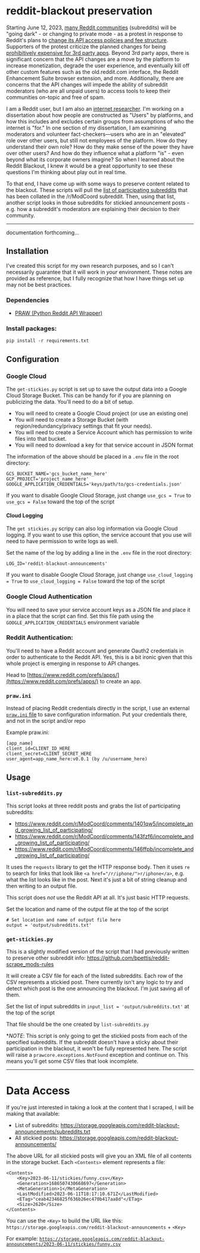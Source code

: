 # reddit-blackout preservation

Starting June 12, 2023, [many Reddit communities](https://www.reddit.com/r/ModCoord/comments/1401qw5/incomplete_and_growing_list_of_participating) (subreddits) will be "going dark" - or changing to private mode - as a protest in response to Reddit's plans to [change its API access policies and fee structure](https://www.reddit.com/r/reddit/comments/12qwagm/an_update_regarding_reddits_api/). Supporters of the protest criticize the planned changes for being [prohibitively expensive for 3rd party apps](https://www.reddit.com/r/apolloapp/comments/13ws4w3/had_a_call_with_reddit_to_discuss_pricing_bad/). Beyond 3rd party apps, there is significant concern that the API changes are a move by the platform to increase monetization, degrade the user experience, and eventually kill off other custom features such as the old.reddit.com interface, the Reddit Enhancement Suite browser extension, and more. Additionally, there are concerns that the API changes will impede the ability of subreddit moderators (who are all unpaid users) to access tools to keep their communities on-topic and free of spam.

I am a Reddit user, but I am also an [internet researcher](https://benpettis.com/research). I'm working on a dissertation about how people are constructed as "Users" by platforms, and how this includes and excludes certain groups from assumptions of who the internet is "for." In one section of my dissertation, I am examining moderators and volunteer fact-checkers—users who are in an "elevated" role over other users, but still not employees of the platform. How do they understand their own role? How do they make sense of the power they have over other users? And how do they influence what a platform "is" - even beyond what its corporate owners imagine? So when I learned about the Reddit Blackout, I knew it would be a great opportunity to see these questions I'm thinking about play out in real time.

To that end, I have come up with some ways to preserve content related to the blackout. These scripts will pull the [list of participating subreddits](https://www.reddit.com/r/ModCoord/comments/1401qw5/incomplete_and_growing_list_of_participating/?sort=top) that has been collated in the /r/ModCoord subreddit. Then, using that list, another script looks in those subreddits for stickied announcement posts - e.g. how a subreddit's moderators are explaining their decision to their community.

---

documentation forthcoming...

## Installation

I've created this script for my own research purposes, and so I can't necessarily guarantee that it will work in _your_ environment. These notes are provided as reference, but I fully recognize that how I have things set up may not be best practices.

### Dependencies

- [PRAW (Python Reddit API Wrapper)](https://github.com/praw-dev/praw)

### Install packages:

`pip install -r requirements.txt`

## Configuration

### Google Cloud

The `get-stickies.py` script is set up to save the output data into a Google Cloud Storage Bucket. This can be handy for if you are planning on publicizing the data. You'll need to do a bit of setup.

- You will need to create a Google Cloud project (or use an existing one)
- You will need to create a Storage Bucket (with region/redundancy/privacy settings that fit your needs). 
- You will need to create a Service Account which has permission to write files into that bucket. 
- You will need to download a key for that service account in JSON format

The information of the above should be placed in a `.env` file in the root directory:

```
GCS_BUCKET_NAME='gcs_bucket_name_here'
GCP_PROJECT='project_name_here'
GOOGLE_APPLICATION_CREDENTIALS='keys/path/to/gcs-credentials.json'
```

If you want to disable Google Cloud Storage, just change `use_gcs = True` to `use_gcs = False` toward the top of the script 

#### Cloud Logging

The `get stickies.py` scripy can also log information via Google Cloud logging. If you want to use this option, the service account that you use will need to have permission to write logs as well. 

Set the name of the log by adding a line in the `.env` file in the root directory:

```
LOG_ID='reddit-blackout-announcements'
```

If you want to disable Google Cloud Storage, just change `use_cloud_logging = True` to `use_cloud_logging = False` toward the top of the script 

### Google Cloud Authentication

You will need to save your service account keys as a JSON file and place it in a place that the script can find. Set this file path using the `GOOGLE_APPLICATION_CREDENTIALS` environment variable

### Reddit Authentication:

You'll need to have a Reddit account and generate Oauth2 credentials in order to authenticate to the Reddit API. Yes, this is a bit ironic given that this whole project is emerging in response to API changes.

Head to [https://www.reddit.com/prefs/apps/](https://www.reddit.com/prefs/apps/) to create an app.

### `praw.ini`

Instead of placing Reddit credentials directly in the script, I use an external [`praw.ini` file](https://praw.readthedocs.io/en/stable/getting_started/configuration/prawini.html#praw-ini) to save configuration information. Put your credentials there, and not in the script and/or repo

Example praw.ini:

```
[app_name]
client_id=CLIENT_ID_HERE
client_secret=CLIENT_SECRET_HERE
user_agent=app_name_here:v0.0.1 (by /u/username_here)
```

## Usage

### `list-subreddits.py`

This script looks at three reddit posts and grabs the list of participating subreddits:

- https://www.reddit.com/r/ModCoord/comments/1401qw5/incomplete_and_growing_list_of_participating/
- https://www.reddit.com/r/ModCoord/comments/143fzf6/incomplete_and_growing_list_of_participating/
- https://www.reddit.com/r/ModCoord/comments/146ffpb/incomplete_and_growing_list_of_participating/

It uses the `requests` library to get the HTTP response body. Then it uses `re` to search for links that look like `<a href="/r/iphone/">r/iphone</a>`, e.g. what the list looks like in the post. Next it's just a bit of string cleanup and then writing to an output file.

This script does _not_ use the Reddit API at all. It's just basic HTTP requests.

Set the location and name of the output file at the top of the script

```
# Set location and name of output file here
output = 'output/subreddits.txt'
```

### `get-stickies.py`

This is a slightly modified version of the script that I had previously written to preserve other subreddit info: https://github.com/bpettis/reddit-scrape_mods-rules

It will create a CSV file for each of the listed subreddits. Each row of the CSV represents a stickied post. There currently isn't any logic to try and detect which post is the one announcing the blackout. I'm just saving all of them.

Set the list of input subreddits in `input_list = 'output/subreddits.txt'` at the top of the script

That file should be the one created by `list-subreddits.py`

**NOTE*: This script is only going to get the stickied posts from each of the specified subreddits. If the subreddit doesn't have a sticky about their participation in the blackout, it won't be fully represented here. The script will raise a `prawcore.exceptions.NotFound` exception and continue on. This means you'll get some CSV files that look incomplete.

---

# Data Access

If you're just interested in taking a look at the content that I scraped, I will be making that available:

- List of subreddits: https://storage.googleapis.com/reddit-blackout-announcements/subreddits.txt
- All stickied posts: https://storage.googleapis.com/reddit-blackout-announcements/

The above URL for all stickied posts will give you an XML file of all contents in the storage bucket. Each `<Contents>` element represents a file:

```
<Contents>
    <Key>2023-06-11/stickies/funny.csv</Key>
    <Generation>1686507430668697</Generation>
    <MetaGeneration>1</MetaGeneration>
    <LastModified>2023-06-11T18:17:10.671Z</LastModified>
    <ETag>"ceab42346825f636b26ec470b417aa8d"</ETag>
    <Size>2620</Size>
</Contents>
```

You can use the `<Key>` to build the URL like this:  `https://storage.googleapis.com/reddit-blackout-announcements` + `<Key>`

For example: [`https://storage.googleapis.com/reddit-blackout-announcements/2023-06-11/stickies/funny.csv`](https://storage.googleapis.com/reddit-blackout-announcements/2023-06-11/stickies/funny.csv)